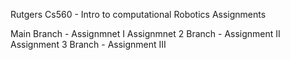 Rutgers Cs560 - Intro to computational Robotics Assignments 

Main Branch - Assignmnet I 
Assignmnet 2 Branch - Assignment II
Assignment 3 Branch - Assignment III

